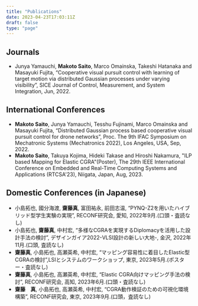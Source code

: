 ```yaml
---
title: "Publications"
date: 2023-04-23T17:03:11Z
draft: false
type: "page"
---
```


## Journals
- Junya Yamauchi, **Makoto Saito**, Marco Omainska, Takeshi Hatanaka and Masayuki Fujita, “Cooperative visual pursuit control with learning of target motion via distributed Gaussian processes under varying visibility”, SICE Journal of Control, Measurement, and System Integration, Jun, 2022. 

## International Conferences
- **Makoto Saito**, Junya Yamauchi, Tesshu Fujinami, Marco Omainska and Masayuki Fujita, “Distributed Gaussian process based cooperative visual pursuit control for drone networks”, Proc. The 9th IFAC Symposium on Mechatronic Systems (Mechatronics 2022), Los Angeles, USA, Sep, 2022. 
- **Makoto Saito**, Takuya Kojima, Hideki Takase and Hiroshi Nakamura, "ILP based Mapping for Elastic CGRA"(Poster), The 29th IEEE International Conference on Embedded and Real-Time Computing Systems and Applications (RTCSA'23), Niigata, Japan, Aug, 2023.


## Domestic Conferences (in Japanese)
- 小島拓也, 國分海渡, **齋藤真**, 富田祐永, 前田志温, “PYNQ-Z2を用いたハイブリッド型学生実験の実現”, RECONF研究会, 愛知, 2022年9月.(口頭・査読なし)
- 小島拓也, **齋藤真**, 中村宏, “多様なCGRAを実現するDiplomacyを活用した設計手法の検討”, デザインガイア2022-VLSI設計の新しい大地-, 金沢, 2022年11月.(口頭, 査読なし)
- **齋藤真**, 小島拓也, 高瀬英希, 中村宏, “マッピング容易性に着目したElastic型CGRAの検討”,LSIとシステムのワークショップ, 東京, 2023年5月.(ポスター・査読なし)
- **齋藤真**, 小島拓也, 高瀬英希, 中村宏, “Elastic CGRA向けマッピング手法の検討”, RECONF研究会, 高知, 2023年6月.(口頭・査読なし)
- **齋藤　真**, 小島拓也, 高瀬英希, 中村宏, “CGRA動作検証のための可視化環境構築”, RECONF研究会, 東京, 2023年9月.(口頭，査読なし)
